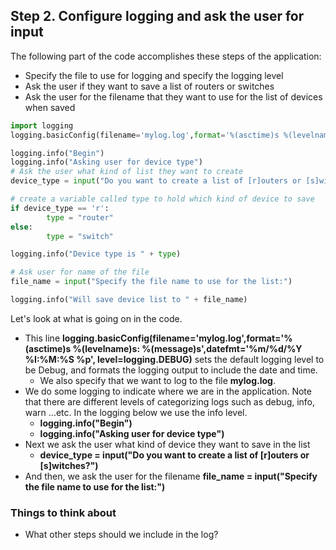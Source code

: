 ## Step 2. Configure logging and ask the user for input
The following part of the code accomplishes these steps of the application:

* Specify the file to use for logging and specify the logging level
* Ask the user if they want to save a list of routers or switches
* Ask the user for the filename that they want to use for the list of devices when saved

```python
import logging
logging.basicConfig(filename='mylog.log',format='%(asctime)s %(levelname)s: %(message)s',datefmt='%m/%d/%Y %I:%M:%S %p', level=logging.DEBUG)

logging.info("Begin")
logging.info("Asking user for device type")
# Ask the user what kind of list they want to create
device_type = input("Do you want to create a list of [r]outers or [s]witches?")

# create a variable called type to hold which kind of device to save
if device_type == 'r':
        type = "router"
else:
        type = "switch"

logging.info("Device type is " + type)

# Ask user for name of the file
file_name = input("Specify the file name to use for the list:")

logging.info("Will save device list to " + file_name)

```
Let's look at what is going on in the code.

* This line **logging.basicConfig(filename='mylog.log',format='%(asctime)s %(levelname)s: %(message)s',datefmt='%m/%d/%Y %I:%M:%S %p', level=logging.DEBUG)** sets the default logging level to be Debug, and formats the logging output to include the date and time.
    * We also specify that we want to log to the file **mylog.log**.
* We do some logging to indicate where we are in the application. Note that there are different levels of categorizing logs such as debug, info, warn ...etc.  In the logging below we use the info level.
    * **logging.info("Begin")**
    * **logging.info("Asking user for device type")**
* Next we ask the user what kind of device they want to save in the list
    * **device_type = input("Do you want to create a list of [r]outers or [s]witches?")**
* And then, we ask the user for the filename **file_name = input("Specify the file name to use for the list:")**


### Things to think about
* What other steps should we include in the log?
